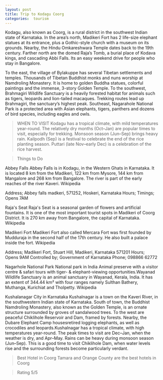 ```yaml
---
layout: post
title: Trip to Kodagu Coorg
categories:  tourism
---
```


Kodagu, also known as Coorg, is a rural district in the southwest Indian state of Karnataka. In the area’s north, Madikeri Fort has 2 life-size elephant statues at its entrance, plus a Gothic-style church with a museum on its grounds. Nearby, the Hindu Omkareshwara Temple dates back to the 19th century. Farther north are the domed Raja’s Tomb, a burial place of Kodava kings, and cascading Abbi Falls. Its an easy weekend drive for people who stay in Bangalore. 

To the east, the village of Bylakuppe has several Tibetan settlements and temples. Thousands of Tibetan Buddhist monks and nuns worship at Namdroling Monastery. It is home to golden Buddha statues, colorful paintings and the immense, 3-story Golden Temple. To the southwest, Brahmagiri Wildlife Sanctuary is a heavily forested habitat for animals such as tigers, leopards and lion-tailed macaques. Trekking routes lead up Brahmagiri, the sanctuary’s highest peak. Southeast, Nagarahole National Park is a protected area with Asian elephants, tigers, panthers and dozens of bird species, including eagles and owls.

> WHEN TO VISIT
Kodagu has a tropical climate, with mild temperatures year-round. The relatively dry months (Oct–Jan) are popular times to visit, especially for trekking. Monsoon season (Jun–Sep) brings heavy rain. Kailpodh (Sep) is a festival to celebrate the end of the rice planting season. Puttari (late Nov–early Dec) is a celebration of the rice harvest.


 
> Things to Do

Abbey Falls
Abbey Falls is in Kodagu, in the Western Ghats in Karnataka. It is located 8 km from the Madikeri, 122 km from Mysore, 144 km from Mangalore and 268 km from Bangalore. The river is part of the early reaches of the river Kaveri. Wikipedia

Address; Abbey falls madkeri, 571252, Hoskeri, Karnataka
Hours; 
Timings;  Opens 7AM


Raja's Seat
Raja's Seat is a seasonal garden of flowers and artificial fountains. It is one of the most important tourist spots in Madikeri of Coorg District. It is 270 km away from Bangalore, the capital of Karnataka. Wikipedia

Madikeri Fort
Madikeri Fort also called Mercara Fort was first founded by Mudduraja in the second half of the 17th century. He also built a palace inside the fort. Wikipedia

Address; Madikeri Fort, Stuart Hill, Madikeri, Karnataka 571201
Hours;   Opens 9AM
Controlled by; Government of Karnataka
Phone; 098866 62772


Nagarhole National Park
National park in India
Animal preserve with a visitor centre & safari tours with tiger- & elephant-viewing opportunities.Wayanad Wildlife Sanctuary is an animal sanctuary in Wayanad, Kerala, India. It has an extent of 344.44 km² with four ranges namely Sulthan Bathery, Muthanga, Kurichiat and Tholpetty. Wikipedia

Kushalanagar
City in Karnataka
Kushalnagar is a town on the Kaveri River, in the southwestern Indian state of Karnataka. South of town, the Buddhist Namdroling Monastery, also known as the Golden Temple, is an ornate structure surrounded by groves of sandalwood trees. To the west are peaceful Chiklihole Reservoir and Dam, framed by forests. Nearby, the Dubare Elephant Camp housesretired logging elephants, as well as crocodiles and leopards.Kushalnagar has a tropical climate, with high temperatures year-round. The peak times to visit are Dec–Jan, when the weather is dry, and Apr–May. Rains can be heavy during monsoon season (Jun–Sep). This is a good time to visit Chiklihole Dam, when water levels rise and the surrounding forests become particularly verdant.

> Best Hotel in Coorg
Tamara and Orange County are the best hotels in Coorg

> Rating 5/5 